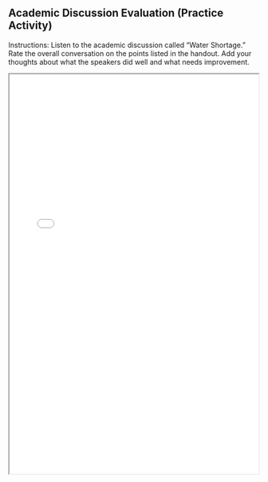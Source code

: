 ## Academic Discussion Evaluation (Practice Activity)

Instructions: Listen to the academic discussion called “Water Shortage.” Rate the overall conversation on the points listed in the handout. Add your thoughts about what the speakers did well and what needs improvement.



<iframe src="../../../../../assets/pdfs/learning.pdf" width="500" height="800"></iframe>